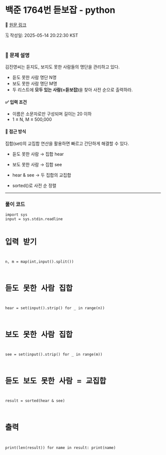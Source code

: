 # 백준 1764번 듣보잡 - python

🔗 [원문 링크](https://velog.io/@tjeudeud/%EB%B0%B1%EC%A4%80-1764%EB%B2%88-%EB%93%A3%EB%B3%B4%EC%9E%A1-python)

🗓 작성일: 2025-05-14 20:22:30 KST

<p><img alt="" src="https://velog.velcdn.com/images/tjeudeud/post/6721cfb4-d784-4b7e-9657-e6ea06f50c18/image.png" /></p>
<h3 id="📌-문제-설명">📌 문제 설명</h3>
<p>김진영씨는 듣지도, 보지도 못한 사람들의 명단을 관리하고 있다.</p>
<ul>
<li>듣도 못한 사람 명단 N명</li>
<li>보도 못한 사람 명단 M명</li>
<li>두 리스트에 <strong>모두 있는 사람(=듣보잡)</strong>을 찾아 사전 순으로 출력하라.</li>
</ul>
<h4 id="✅-입력-조건">✅ 입력 조건</h4>
<ul>
<li>이름은 소문자로만 구성되며 길이는 20 이하</li>
<li>1 ≤ N, M ≤ 500,000</li>
</ul>
<h4 id="🧩-접근-방식">🧩 접근 방식</h4>
<p>집합(set)의 교집합 연산을 활용하면 빠르고 간단하게 해결할 수 있다.</p>
<ul>
<li><p>듣도 못한 사람 → 집합 hear</p>
</li>
<li><p>보도 못한 사람 → 집합 see</p>
</li>
<li><p>hear &amp; see → 두 집합의 교집합</p>
</li>
<li><p>sorted()로 사전 순 정렬</p>
</li>
</ul>
<hr />
<h3 id="풀이-코드">풀이 코드</h3>
<pre><code>import sys
input = sys.stdin.readline

# 입력 받기
n, m = map(int,input().split())

# 듣도 못한 사람 집합
hear = set(input().strip() for _ in range(n))

# 보도 못한 사람 집합
see = set(input().strip() for _ in range(m))

# 듣도 보도 못한 사람 = 교집합
result = sorted(hear &amp; see)

# 출력
print(len(result))
for name in result:
    print(name)
</code></pre>